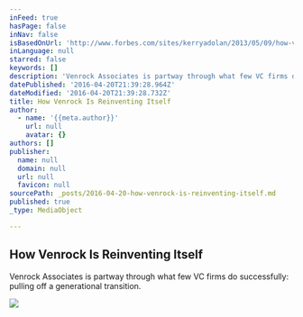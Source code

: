 ```yaml
---
inFeed: true
hasPage: false
inNav: false
isBasedOnUrl: 'http://www.forbes.com/sites/kerryadolan/2013/05/09/how-venrock-is-reinventing-itself/#1c96e95597c9'
inLanguage: null
starred: false
keywords: []
description: 'Venrock Associates is partway through what few VC firms do successfully: pulling off a generational transition.'
datePublished: '2016-04-20T21:39:28.964Z'
dateModified: '2016-04-20T21:39:28.732Z'
title: How Venrock Is Reinventing Itself
author:
  - name: '{{meta.author}}'
    url: null
    avatar: {}
authors: []
publisher:
  name: null
  domain: null
  url: null
  favicon: null
sourcePath: _posts/2016-04-20-how-venrock-is-reinventing-itself.md
published: true
_type: MediaObject

---
```

<article style=""><h1>How Venrock Is Reinventing Itself</h1><p>Venrock Associates is partway through what few VC firms do successfully: pulling off a generational transition.</p><img src="http://b-i.forbesimg.com/kerryadolan/files/2013/05/venrockSMALL-team-may-2013-300x204.jpg" /></article>